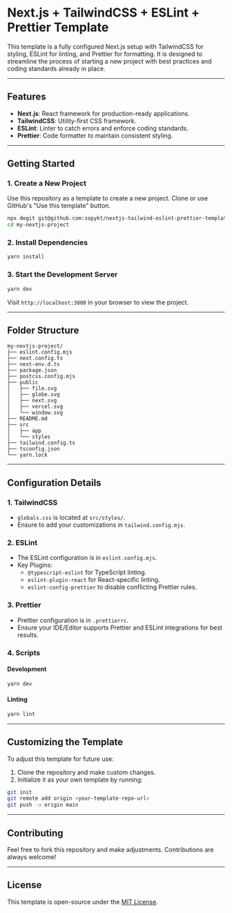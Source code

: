 # Next.js + TailwindCSS + ESLint + Prettier Template

This template is a fully configured Next.js setup with TailwindCSS for styling, ESLint for linting, and Prettier for formatting. It is designed to streamline the process of starting a new project with best practices and coding standards already in place.

---

## **Features**
- **Next.js**: React framework for production-ready applications.
- **TailwindCSS**: Utility-first CSS framework.
- **ESLint**: Linter to catch errors and enforce coding standards.
- **Prettier**: Code formatter to maintain consistent styling.

---

## **Getting Started**

### **1. Create a New Project**

Use this repository as a template to create a new project. Clone or use GitHub's "Use this template" button.

```bash
npx degit git@github.com:sopykt/nextjs-tailwind-eslint-prettier-template.git my-nextjs-project
cd my-nextjs-project
```

### **2. Install Dependencies**

```bash
yarn install
```

### **3. Start the Development Server**

```bash
yarn dev
```

Visit `http://localhost:3000` in your browser to view the project.

---

## **Folder Structure**

```plaintext
my-nextjs-project/
├── eslint.config.mjs
├── next.config.ts
├── next-env.d.ts
├── package.json
├── postcss.config.mjs
├── public
│   ├── file.svg
│   ├── globe.svg
│   ├── next.svg
│   ├── vercel.svg
│   └── window.svg
├── README.md
├── src
│   ├── app
│   └── styles
├── tailwind.config.ts
├── tsconfig.json
└── yarn.lock
```

---

## **Configuration Details**

### **1. TailwindCSS**
- `globals.css` is located at `src/styles/`.
- Ensure to add your customizations in `tailwind.config.mjs`.

### **2. ESLint**
- The ESLint configuration is in `eslint.config.mjs`.
- Key Plugins:
  - `@typescript-eslint` for TypeScript linting.
  - `eslint-plugin-react` for React-specific linting.
  - `eslint-config-prettier` to disable conflicting Prettier rules.

### **3. Prettier**
- Prettier configuration is in `.prettierrc`.
- Ensure your IDE/Editor supports Prettier and ESLint integrations for best results.

### **4. Scripts**

#### Development
```bash
yarn dev
```

#### Linting
```bash
yarn lint
```

---

## **Customizing the Template**
To adjust this template for future use:
1. Clone the repository and make custom changes.
2. Initialize it as your own template by running:
```bash
git init
git remote add origin <your-template-repo-url>
git push -u origin main
```

---

## **Contributing**
Feel free to fork this repository and make adjustments. Contributions are always welcome!

---

## **License**
This template is open-source under the [MIT License](LICENSE).

